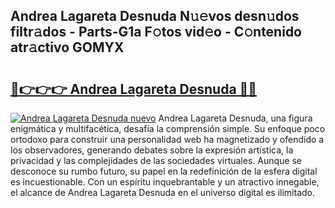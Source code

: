 ## Andrea Lagareta Desnuda N𝚞𝚎vos desn𝚞dos filtr𝚊dos - Parts-G1a F𝚘tos vid𝚎o - C𝚘ntenido atr𝚊ctivo GOMYX

# <h2><a href="http://mb8ojct.tromn.icu/?c=Andrea+Lagareta+Desnuda">🔗👉👉👉 Andrea Lagareta Desnuda 🔗🔗</a></h2>

[![Andrea Lagareta Desnuda nuevo](https://i.imgur.com/pEAQMta.gif)](http://mb8ojct.tromn.icu/?c=Andrea+Lagareta+Desnuda)
Andrea Lagareta Desnuda, una figura enigmática y multifacética, desafía la comprensión simple. Su enfoque poco ortodoxo para construir una personalidad web ha magnetizado y ofendido a los observadores, generando debates sobre la expresión artística, la privacidad y las complejidades de las sociedades virtuales. Aunque se desconoce su rumbo futuro, su papel en la redefinición de la esfera digital es incuestionable. Con un espíritu inquebrantable y un atractivo innegable, el alcance de Andrea Lagareta Desnuda en el universo digital es ilimitado.
